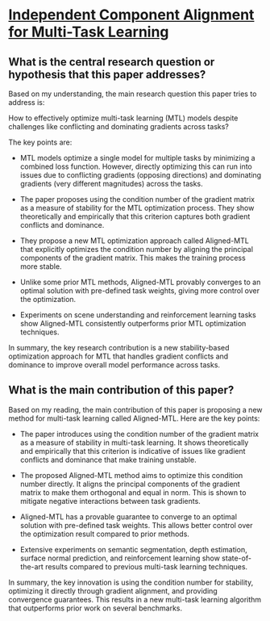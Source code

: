 # [Independent Component Alignment for Multi-Task Learning](https://arxiv.org/abs/2305.19000v1)

## What is the central research question or hypothesis that this paper addresses?

 Based on my understanding, the main research question this paper tries to address is: 

How to effectively optimize multi-task learning (MTL) models despite challenges like conflicting and dominating gradients across tasks?

The key points are:

- MTL models optimize a single model for multiple tasks by minimizing a combined loss function. However, directly optimizing this can run into issues due to conflicting gradients (opposing directions) and dominating gradients (very different magnitudes) across the tasks.

- The paper proposes using the condition number of the gradient matrix as a measure of stability for the MTL optimization process. They show theoretically and empirically that this criterion captures both gradient conflicts and dominance. 

- They propose a new MTL optimization approach called Aligned-MTL that explicitly optimizes the condition number by aligning the principal components of the gradient matrix. This makes the training process more stable.

- Unlike some prior MTL methods, Aligned-MTL provably converges to an optimal solution with pre-defined task weights, giving more control over the optimization.

- Experiments on scene understanding and reinforcement learning tasks show Aligned-MTL consistently outperforms prior MTL optimization techniques.

In summary, the key research contribution is a new stability-based optimization approach for MTL that handles gradient conflicts and dominance to improve overall model performance across tasks.


## What is the main contribution of this paper?

 Based on my reading, the main contribution of this paper is proposing a new method for multi-task learning called Aligned-MTL. Here are the key points:

- The paper introduces using the condition number of the gradient matrix as a measure of stability in multi-task learning. It shows theoretically and empirically that this criterion is indicative of issues like gradient conflicts and dominance that make training unstable. 

- The proposed Aligned-MTL method aims to optimize this condition number directly. It aligns the principal components of the gradient matrix to make them orthogonal and equal in norm. This is shown to mitigate negative interactions between task gradients.

- Aligned-MTL has a provable guarantee to converge to an optimal solution with pre-defined task weights. This allows better control over the optimization result compared to prior methods. 

- Extensive experiments on semantic segmentation, depth estimation, surface normal prediction, and reinforcement learning show state-of-the-art results compared to previous multi-task learning techniques.

In summary, the key innovation is using the condition number for stability, optimizing it directly through gradient alignment, and providing convergence guarantees. This results in a new multi-task learning algorithm that outperforms prior work on several benchmarks.
